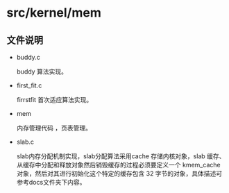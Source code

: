 # src/kernel/mem
## 文件说明

- buddy.c

    buddy 算法实现。

- first_fit.c

    firrstfit 首次适应算法实现。

- mem

    内存管理代码 ，页表管理。

- slab.c

    slab内存分配机制实现，slab分配算法采用cache 存储内核对象，slab 缓存、从缓存中分配和释放对象然后销毁缓存的过程必须要定义一个 kmem_cache 对象，然后对其进行初始化这个特定的缓存包含 32 字节的对象，具体描述可参考docs文件夹下内容。

    

    

    
